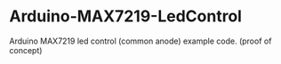 # Arduino-MAX7219-LedControl
Arduino MAX7219 led control (common anode) example code. (proof of concept)
